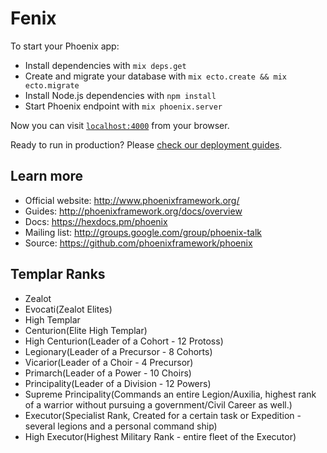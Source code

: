 # Fenix

To start your Phoenix app:

  * Install dependencies with `mix deps.get`
  * Create and migrate your database with `mix ecto.create && mix ecto.migrate`
  * Install Node.js dependencies with `npm install`
  * Start Phoenix endpoint with `mix phoenix.server`

Now you can visit [`localhost:4000`](http://localhost:4000) from your browser.

Ready to run in production? Please [check our deployment guides](http://www.phoenixframework.org/docs/deployment).

## Learn more

  * Official website: http://www.phoenixframework.org/
  * Guides: http://phoenixframework.org/docs/overview
  * Docs: https://hexdocs.pm/phoenix
  * Mailing list: http://groups.google.com/group/phoenix-talk
  * Source: https://github.com/phoenixframework/phoenix

## Templar Ranks
  * Zealot
  * Evocati(Zealot Elites)
  * High Templar
  * Centurion(Elite High Templar)
  * High Centurion(Leader of a Cohort - 12 Protoss)
  * Legionary(Leader of a Precursor - 8 Cohorts)
  * Vicarior(Leader of a Choir - 4 Precursor)
  * Primarch(Leader of a Power - 10 Choirs)
  * Principality(Leader of a Division - 12 Powers)
  * Supreme Principality(Commands an entire Legion/Auxilia, highest rank of a warrior without pursuing a government/Civil Career as well.)
  * Executor(Specialist Rank, Created for a certain task or Expedition - several legions and a personal command ship)
  * High Executor(Highest Military Rank - entire fleet of the Executor)
